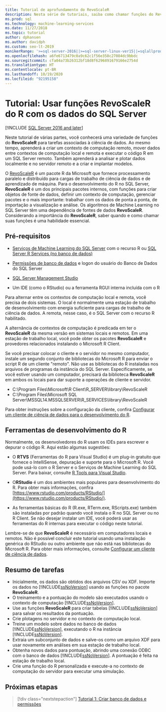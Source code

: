 ```yaml
---
title: Tutorial de aprofundamento do RevoScaleR
description: Nesta série de tutoriais, saiba como chamar funções do RevoScaleR usando a integração ao R do Machine Learning do SQL Server.
ms.prod: sql
ms.technology: machine-learning-services
ms.date: 11/27/2018
ms.topic: tutorial
author: dphansen
ms.author: davidph
ms.custom: seo-lt-2019
monikerRange: '>=sql-server-2016||>=sql-server-linux-ver15||=sqlallproducts-allversions'
ms.openlocfilehash: a6fe6713479c0a9c62c1f56e358c27084dc9bbdc
ms.sourcegitcommit: cfa04a73b26312bf18d8f6296891679166e2754d
ms.translationtype: HT
ms.contentlocale: pt-BR
ms.lasthandoff: 10/19/2020
ms.locfileid: "92195158"
---
```

# <a name="tutorial-use-revoscaler-r-functions-with-sql-server-data"></a>Tutorial: Usar funções RevoScaleR do R com os dados do SQL Server
[!INCLUDE [SQL Server 2016 and later](../../includes/applies-to-version/sqlserver2016.md)]

Neste tutorial de várias partes, você conhecerá uma variedade de funções do **RevoScaleR** para tarefas associadas à ciência de dados. Ao mesmo tempo, aprenderá a criar um contexto de computação remoto, mover dados entre contextos de computação local e remota e executar o código R em um SQL Server remoto. Também aprenderá a analisar e plotar dados localmente e no servidor remoto e a criar e implantar modelos.

O [RevoScaleR](/machine-learning-server/r-reference/revoscaler/revoscaler) é um pacote R da Microsoft que fornece processamento paralelo e distribuído para cargas de trabalho de ciência de dados e de aprendizado de máquina. Para o desenvolvimento do R no SQL Server, **RevoScaleR** é um dos principais pacotes internos, com funções para criar objetos de fonte de dados, definir um contexto de computação, gerenciar pacotes e o mais importante: trabalhar com os dados de ponta a ponta, de importação a visualização e análise. Os algoritmos de Machine Learning no SQL Server têm uma dependência de fontes de dados **RevoScaleR**. Considerando a importância do **RevoScaleR**, saber quando e como chamar suas funções é uma habilidade essencial. 

## <a name="prerequisites"></a>Pré-requisitos

+ [Serviços de Machine Learning do SQL Server](../install/sql-machine-learning-services-windows-install.md) com o recurso R ou [SQL Server R Services (no banco de dados)](../install/sql-r-services-windows-install.md)
  
+ [Permissões de banco de dados](../security/user-permission.md) e logon do usuário do Banco de Dados do SQL Server

+ [SQL Server Management Studio](../../ssms/download-sql-server-management-studio-ssms.md)

+ Um IDE (como o RStudio) ou a ferramenta RGUI interna incluída com o R

Para alternar entre os contextos de computação local e remota, você precisa de dois sistemas. O local é normalmente uma estação de trabalho de desenvolvimento com energia suficiente para cargas de trabalho de ciência de dados. A remota, nesse caso, é o SQL Server com o recurso R habilitado. 

A alternância de contextos de computação é predicada em ter o **RevoScaleR** da mesma versão em sistemas locais e remotos. Em uma estação de trabalho local, você pode obter os pacotes **RevoScaleR** e provedores relacionados instalando o Microsoft R Client.

Se você precisar colocar o cliente e o servidor no mesmo computador, instale um segundo conjunto de bibliotecas do Microsoft R para enviar o script R de um cliente "remoto". Não use as bibliotecas do R instaladas nos arquivos de programas da instância do SQL Server. Especificamente, se você estiver usando um computador, precisará da biblioteca **RevoScaleR** em ambos os locais para dar suporte a operações de cliente e servidor.

+ C:\Program Files\Microsoft\R Client\R_SERVER\library\RevoScaleR 
+ C:\Program Files\Microsoft SQL Server\MSSQL14.MSSQLSERVER\R_SERVICES\library\RevoScaleR

Para obter instruções sobre a configuração da cliente, confira [Configurar um cliente de ciência de dados para o desenvolvimento do R](../r/set-up-a-data-science-client.md).


## <a name="r-development-tools"></a>Ferramentas de desenvolvimento do R

Normalmente, os desenvolvedores do R usam os IDEs para escrever e depurar o código R. Aqui estão algumas sugestões:

- O **RTVS** (Ferramentas do R para Visual Studio) é um plug-in gratuito que fornece o IntelliSense, depuração e suporte para o Microsoft R. Você pode usá-lo com o R Server e o Serviços de Machine Learning do SQL Server. Para baixar, consulte [R Tools para Visual Studio](https://marketplace.visualstudio.com/items?itemName=MikhailArkhipov007.RTVS2019).

- O**RStudio** é um dos ambientes mais populares para desenvolvimento do R. Para obter mais informações, confira [https://www.rstudio.com/products/RStudio/](https://www.rstudio.com/products/RStudio/).

- As ferramentas básicas do R (R.exe, RTerm.exe, RScripts.exe) também são instaladas por padrão quando você instala o R no SQL Server ou no R Client. Se não desejar instalar um IDE, você poderá usar as ferramentas do R internas para executar o código neste tutorial.

Lembre-se de que **RevoScaleR** é necessário em computadores locais e remotos. Não é possível concluir este tutorial usando uma instalação genérica do RStudio ou outro ambiente que não está nas bibliotecas do Microsoft R. Para obter mais informações, consulte [Configurar um cliente de ciência de dados](../r/set-up-a-data-science-client.md).

## <a name="summary-of-tasks"></a>Resumo de tarefas

+ Inicialmente, os dados são obtidos dos arquivos CSV ou XDF. Importe os dados no [!INCLUDE[ssNoVersion](../../includes/ssnoversion-md.md)] usando as funções no pacote **RevoScaleR**.
+ O treinamento e a pontuação do modelo são executados usando o contexto de computação [!INCLUDE[ssNoVersion](../../includes/ssnoversion-md.md)]. 
+ Use as funções **RevoScaleR** para criar tabelas [!INCLUDE[ssNoVersion](../../includes/ssnoversion-md.md)] para salvar os resultados da pontuação.
+ Crie plotagens no servidor e no contexto de computação local.
+ Treine um modelo sobre dados no banco de dados [!INCLUDE[ssNoVersion](../../includes/ssnoversion-md.md)], executando o R na instância [!INCLUDE[ssNoVersion](../../includes/ssnoversion-md.md)].
+ Extraia um subconjunto de dados e salve-os como um arquivo XDF para usar novamente em análises em sua estação de trabalho local.
+ Obtenha novos dados para pontuação, abrindo uma conexão ODBC com o banco de dados [!INCLUDE[ssNoVersion](../../includes/ssnoversion-md.md)]. A pontuação é feita na estação de trabalho local.
+ Crie uma função do R personalizada e execute-a no contexto de computação do servidor para executar uma simulação.

## <a name="next-steps"></a>Próximas etapas

> [!div class="nextstepaction"]
> [Tutorial 1: Criar banco de dados e permissões](deepdive-work-with-sql-server-data-using-r.md)